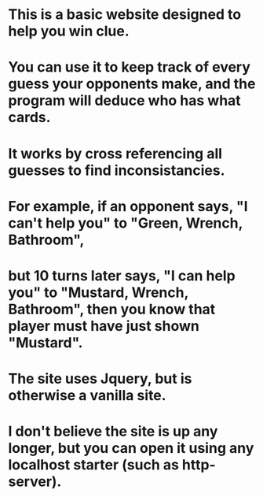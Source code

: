 # This is a basic website designed to help you win clue.
# You can use it to keep track of every guess your opponents make, and the program will deduce who has what cards.

# It works by cross referencing all guesses to find inconsistancies.
# For example, if an opponent says, "I can't help you" to "Green, Wrench, Bathroom",
# but 10 turns later says, "I can help you" to "Mustard, Wrench, Bathroom", then you know that player must have just shown "Mustard".

# The site uses Jquery, but is otherwise a vanilla site.

# I don't believe the site is up any longer, but you can open it using any localhost starter (such as http-server).
